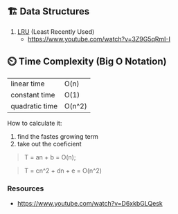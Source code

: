 ## 🏗️ Data Structures

1. [LRU](./src/LRU/LRU.js) (Least Recently Used)
   - https://www.youtube.com/watch?v=3Z9G5qRmI-I

## ⏲️ Time Complexity (Big O Notation)

|                |        |
| -------------- | ------ |
| linear time    | O(n)   |
| constant time  | O(1)   |
| quadratic time | O(n^2) |

How to calculate it:

1. find the fastes growing term
2. take out the coeficient

> T = an + b = O(n);

> T = cn^2 + dn + e = O(n^2)

### Resources

- https://www.youtube.com/watch?v=D6xkbGLQesk
